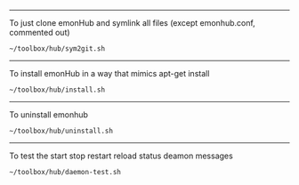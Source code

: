 --------------------
    
To just clone emonHub and symlink all files (except emonhub.conf, commented out)

    ~/toolbox/hub/sym2git.sh

----------------------
    
To install emonHub in a way that mimics apt-get install
    
    ~/toolbox/hub/install.sh

-----------------------

To uninstall emonhub

    ~/toolbox/hub/uninstall.sh
    
-------------------------------    
    
To test the start stop restart reload status deamon messages

    ~/toolbox/hub/daemon-test.sh
